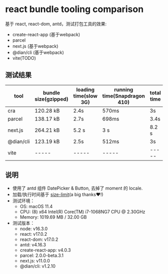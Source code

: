 # react bundle tooling comparison

基于 react, react-dom, antd，测试打包工具的效果:
* create-react-app (基于webpack)
* parcel
* next.js (基于webpack)
* @dian/cli (基于webpack)
* vite(TODO)

## 测试结果

tool | bundle size(gzipped) | loading time(slow 3G) | running time(Snapdragon 410) | total time | building time(no cached)
----- | ----- | ----- | ----- | ----- | -----
cra | 120.28 kB | 2.4s | 570ms | 3s | 11.63s
parcel | 138.17 kB | 2.7s | 698ms | 3.4s | 15.87s
next.js | 264.21 kB | 5.2 s | 3 s | 8.2 s | 20.05s
@dian/cli | 123.19 kB | 2.5s | 512ms | 3s | 14.65s
vite | ----- | ----- | ----- | ----- | -----

## 说明


* 使用了 antd 组件 DatePicker & Button, 去掉了 moment 的 locale.
* 加载/执行时间基于 [size-limit](https://github.com/ai/size-limit)(a big thanks❤️!)
* 测试环境：
    * OS: macOS 11.4
    * CPU: (8) x64 Intel(R) Core(TM) i7-1068NG7 CPU @ 2.30GHz
    * Memory: 1019.69 MB / 32.00 GB
* 测试版本：
    * node: v16.3.0
    * react: v17.0.2
    * react-dom: v17.0.2
    * antd: v4.16.3
    * create-react-app: v4.0.3
    * parcel: 2.0.0-beta.3.1
    * next.js: v11.0.0
    * @dian/cli: v1.2.10
